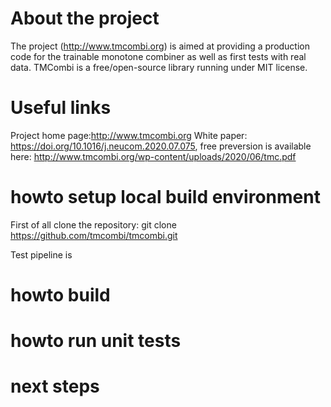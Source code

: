 # About the project
The project (http://www.tmcombi.org) is aimed at providing a production code for the trainable monotone combiner as well as first tests with real data. TMCombi is a free/open-source library running under MIT license.

# Useful links
Project home page:http://www.tmcombi.org
White paper: https://doi.org/10.1016/j.neucom.2020.07.075, free preversion is available here: http://www.tmcombi.org/wp-content/uploads/2020/06/tmc.pdf


# howto setup local build environment
First of all clone the repository:
git clone https://github.com/tmcombi/tmcombi.git

Test pipeline is 

# howto build


# howto run unit tests


# next steps
